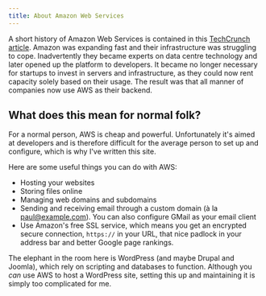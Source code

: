 ```yaml
---
title: About Amazon Web Services
---
```


A short history of Amazon Web Services is contained in this [TechCrunch article](https://techcrunch.com/2016/07/02/andy-jassys-brief-history-of-the-genesis-of-aws/). Amazon was expanding fast and their infrastructure was struggling to cope. Inadvertently they became experts on data centre technology and later opened up the platform to developers. It became no longer necessary for startups to invest in servers and infrastructure, as they could now rent capacity solely based on their usage. The result was that all manner of companies now use AWS as their backend.

## What does this mean for normal folk?

For a normal person, AWS is cheap and powerful. Unfortunately it's aimed at developers and is therefore difficult for the average person to set up and configure, which is why I've written this site.

Here are some useful things you can do with AWS:

* Hosting your websites
* Storing files online
* Managing web domains and subdomains
* Sending and receiving email through a custom domain (à la <paul@example.com>). You can also configure GMail as your email client
* Use Amazon's free SSL service, which means you get an encrypted secure connection, `https://` in your URL, that nice padlock in your address bar and better Google page rankings.

The elephant in the room here is WordPress (and maybe Drupal and Joomla), which rely on scripting and databases to function. Although you *can* use AWS to host a WordPress site, setting this up and maintaining it is simply too complicated for me.
